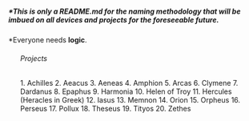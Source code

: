 <h5>*This is only a README.md for the naming methodology that will be imbued on all devices and projects for the foreseeable future.</h5>
<p>*Everyone needs <b>logic</b>.</p>
<ul>
  <h6>Projects</h6>    
    1. Achilles
    2. Aeacus
    3. Aeneas
    4. Amphion
    5. Arcas
    6. Clymene
    7. Dardanus
    8. Epaphus
    9. Harmonia
    10. Helen of Troy
    11. Hercules (Heracles in Greek)
    12. Iasus
    13. Memnon
    14. Orion
    15. Orpheus
    16. Perseus
    17. Pollux
    18. Theseus
    19. Tityos
    20. Zethes
</ul>
